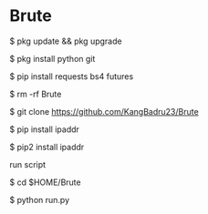 # Brute



$ pkg update && pkg upgrade

$ pkg install python git

$ pip install requests bs4 futures

$ rm -rf Brute

$ git clone https://github.com/KangBadru23/Brute

$ pip install ipaddr

$ pip2 install ipaddr

run script

$ cd $HOME/Brute

$ python run.py
